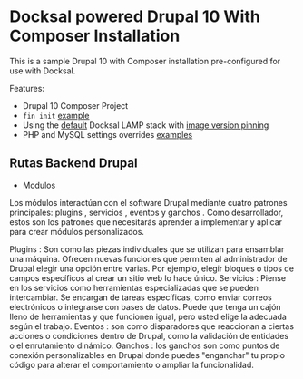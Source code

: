 # Docksal powered Drupal 10 With Composer Installation

This is a sample Drupal 10 with Composer installation pre-configured for use with Docksal.

Features:

- Drupal 10 Composer Project
- `fin init` [example](.docksal/commands/init)
- Using the [default](.docksal/docksal.env#L9) Docksal LAMP stack with [image version pinning](.docksal/docksal.env#L13-L15)
- PHP and MySQL settings overrides [examples](.docksal/etc)

## Rutas Backend Drupal

- Modulos 

Los módulos interactúan con el software Drupal mediante cuatro patrones principales: plugins , servicios , eventos y ganchos . Como desarrollador, estos son los patrones que necesitarás aprender a implementar y aplicar para crear módulos personalizados.

Plugins : Son como las piezas individuales que se utilizan para ensamblar una máquina. Ofrecen nuevas funciones que permiten al administrador de Drupal elegir una opción entre varias. Por ejemplo, elegir bloques o tipos de campos específicos al crear un sitio web lo hace único.
Servicios : Piense en los servicios como herramientas especializadas que se pueden intercambiar. Se encargan de tareas específicas, como enviar correos electrónicos o integrarse con bases de datos. Puede que tenga un cajón lleno de herramientas y que funcionen igual, pero usted elige la adecuada según el trabajo.
Eventos : son como disparadores que reaccionan a ciertas acciones o condiciones dentro de Drupal, como la validación de entidades o el enrutamiento dinámico.
Ganchos : los ganchos son como puntos de conexión personalizables en Drupal donde puedes "enganchar" tu propio código para alterar el comportamiento o ampliar la funcionalidad.
